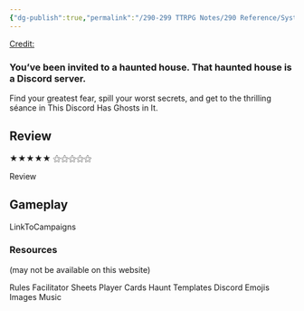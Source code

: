 ```yaml
---
{"dg-publish":true,"permalink":"/290-299 TTRPG Notes/290 Reference/Systems/Sys_Large/This Discord Has Ghosts In It/"}
---
```


[Credit:](https://willjobst.itch.io/ghosts)

### You’ve been invited to a haunted house. That haunted house is a Discord server.

Find your greatest fear, spill your worst secrets, and get to the thrilling séance in This Discord Has Ghosts in It.

## Review

★★★★★ ⚝⚝⚝⚝⚝ 

Review

## Gameplay

LinkToCampaigns

### Resources
(may not be available on this website)

Rules
Facilitator Sheets
Player Cards
Haunt Templates
Discord Emojis
Images
Music